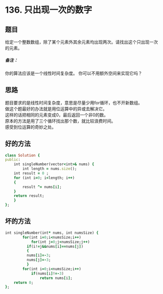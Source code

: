 # 136. 只出现一次的数字
## 题目
给定一个整数数组，除了某个元素外其余元素均出现两次。请找出这个只出现一次的元素。  
##### 备注：  
你的算法应该是一个线性时间复杂度。 你可以不用额外空间来实现它吗？  
## 思路
题目要求的是线性时间复杂度，意思是尽量少用for循环，也不开新数组。  
做这个题最好的办法就是用位运算中的异或去解决它。  
这样的话把相同的元素变成0，最后返回一个非0的数。  
原本的方法是用了三个循环找出那个数，就比较浪费时间。  
感受到位运算的奇妙之处。
## 好的方法
```ruby
class Solution {  
public:  
    int singleNumber(vector<int>& nums) {  
        int length = nums.size();  
    int result = 0 ;  
    for (int i=0; i<length; i++)  
    {  
        result ^= nums[i];  
    }  
    return result;  
    }  
}; 
```
## 坏的方法
```ruby
int singleNumber(int* nums, int numsSize) {
        for(int i=0;i<numsSize;i++)
            for(int j=0;j<numsSize;j++)
          if(i!=j&&nums[i]==nums[j])
          {
          nums[i]=-3;
          nums[j]=-3;
          }
        for(int i=0;i<numsSize;i++)
            if(nums[i]!=-3)
                return nums[i];
    return 0;
};
```
